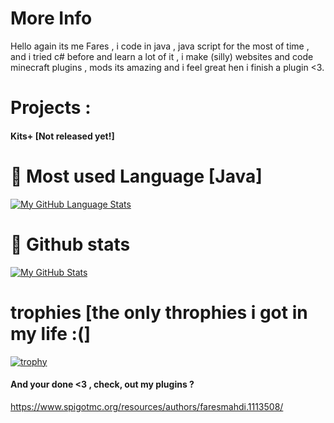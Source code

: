# More Info
  Hello again its me Fares , i code in java , java script for the most of time , and i tried c# before and learn a lot of it , i make (silly) websites and code minecraft plugins , mods its amazing and i feel great hen i finish a plugin <3.
# Projects :
 #### Kits+ [Not released yet!]

 
# 🦠 Most used Language [Java]
[![My GitHub Language Stats](https://github-readme-stats.vercel.app/api/top-langs/?username=FaresMahdi120&langs_count=5&theme=tokyonight)]()


# 🦠 Github stats
[![My GitHub Stats](https://github-readme-stats.vercel.app/api/?username=FaresMahdi120&count_private=true&theme=tokyonight&showicons=true)]()


# trophies [the only throphies i got in my life :(]
[![trophy](https://github-profile-trophy.vercel.app/?username=FaresMahdi120&theme=onedark)](https://github.com/ryo-ma/github-profile-trophy)
#### And your done <3 , check, out my plugins ? 
https://www.spigotmc.org/resources/authors/faresmahdi.1113508/
